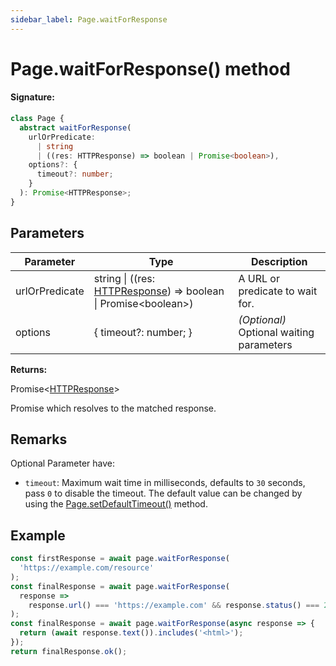 ```yaml
---
sidebar_label: Page.waitForResponse
---
```


# Page.waitForResponse() method

#### Signature:

```typescript
class Page {
  abstract waitForResponse(
    urlOrPredicate:
      | string
      | ((res: HTTPResponse) => boolean | Promise<boolean>),
    options?: {
      timeout?: number;
    }
  ): Promise<HTTPResponse>;
}
```

## Parameters

| Parameter      | Type                                                                                                   | Description                              |
| -------------- | ------------------------------------------------------------------------------------------------------ | ---------------------------------------- |
| urlOrPredicate | string \| ((res: [HTTPResponse](./puppeteer.httpresponse.md)) =&gt; boolean \| Promise&lt;boolean&gt;) | A URL or predicate to wait for.          |
| options        | &#123; timeout?: number; &#125;                                                                        | _(Optional)_ Optional waiting parameters |

**Returns:**

Promise&lt;[HTTPResponse](./puppeteer.httpresponse.md)&gt;

Promise which resolves to the matched response.

## Remarks

Optional Parameter have:

- `timeout`: Maximum wait time in milliseconds, defaults to `30` seconds, pass `0` to disable the timeout. The default value can be changed by using the [Page.setDefaultTimeout()](./puppeteer.page.setdefaulttimeout.md) method.

## Example

```ts
const firstResponse = await page.waitForResponse(
  'https://example.com/resource'
);
const finalResponse = await page.waitForResponse(
  response =>
    response.url() === 'https://example.com' && response.status() === 200
);
const finalResponse = await page.waitForResponse(async response => {
  return (await response.text()).includes('<html>');
});
return finalResponse.ok();
```

